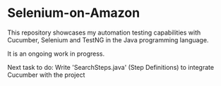 # Selenium-on-Amazon
This repository showcases my automation testing capabilities with Cucumber, Selenium and TestNG in the Java programming language. 

It is an ongoing work in progress.

Next task to do: Write 'SearchSteps.java' (Step Definitions) to integrate Cucumber with the project
